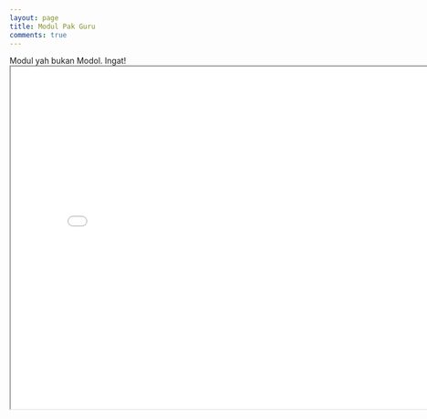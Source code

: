 ```yaml
---
layout: page
title: Modul Pak Guru
comments: true
---
```


<div class="message">
  Modul yah bukan Modol. Ingat!
  
</div>



<iframe src = "/materi/ViewerJS/#../buku/3003.pdf" title="Manajemen Proyek Web Sistem Pakar MBTI" width='800' height='600'  allowfullscreen webkitallowfullscreen></iframe> 
